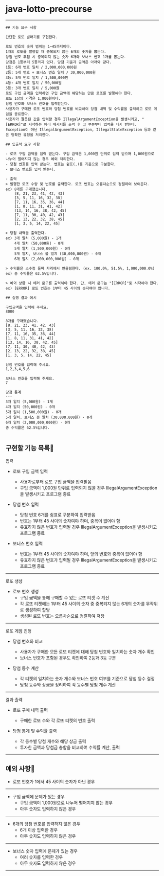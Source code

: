 # java-lotto-precourse

------

```
## 기능 요구 사항

간단한 로또 발매기를 구현한다.

로또 번호의 숫자 범위는 1~45까지이다.
1개의 로또를 발행할 때 중복되지 않는 6개의 숫자를 뽑는다.
당첨 번호 추첨 시 중복되지 않는 숫자 6개와 보너스 번호 1개를 뽑는다.
당첨은 1등부터 5등까지 있다. 당첨 기준과 금액은 아래와 같다.
1등: 6개 번호 일치 / 2,000,000,000원
2등: 5개 번호 + 보너스 번호 일치 / 30,000,000원
3등: 5개 번호 일치 / 1,500,000원
4등: 4개 번호 일치 / 50,000원
5등: 3개 번호 일치 / 5,000원
로또 구입 금액을 입력하면 구입 금액에 해당하는 만큼 로또를 발행해야 한다.
로또 1장의 가격은 1,000원이다.
당첨 번호와 보너스 번호를 입력받는다.
사용자가 구매한 로또 번호와 당첨 번호를 비교하여 당첨 내역 및 수익률을 출력하고 로또 게임을 종료한다.
사용자가 잘못된 값을 입력할 경우 IllegalArgumentException을 발생시키고, "[ERROR]"로 시작하는 에러 메시지를 출력 후 그 부분부터 입력을 다시 받는다.
Exception이 아닌 IllegalArgumentException, IllegalStateException 등과 같은 명확한 유형을 처리한다.

## 입출력 요구 사항

- 로또 구입 금액을 입력 받는다. 구입 금액은 1,000원 단위로 입력 받으며 1,000원으로 나누어 떨어지지 않는 경우 예외 처리한다.
- 당첨 번호를 입력 받는다. 번호는 쉼표(,)를 기준으로 구분한다.
- 보너스 번호를 입력 받는다.

- 출력
> 발행한 로또 수량 및 번호를 출력한다. 로또 번호는 오름차순으로 정렬하여 보여준다.
ex) 8개를 구매했습니다.
    [8, 21, 23, 41, 42, 43] 
    [3, 5, 11, 16, 32, 38] 
    [7, 11, 16, 35, 36, 44] 
    [1, 8, 11, 31, 41, 42] 
    [13, 14, 16, 38, 42, 45] 
    [7, 11, 30, 40, 42, 43] 
    [2, 13, 22, 32, 38, 45] 
    [1, 3, 5, 14, 22, 45]
    
> 당첨 내역을 출력한다.
ex) 3개 일치 (5,000원) - 1개
    4개 일치 (50,000원) - 0개
    5개 일치 (1,500,000원) - 0개
    5개 일치, 보너스 볼 일치 (30,000,000원) - 0개
    6개 일치 (2,000,000,000원) - 0개
    
> 수익률은 소수점 둘째 자리에서 반올림한다. (ex. 100.0%, 51.5%, 1,000,000.0%)
ex) 총 수익률은 62.5%입니다.

> 예외 상황 시 에러 문구를 출력해야 한다. 단, 에러 문구는 "[ERROR]"로 시작해야 한다.
ex) [ERROR] 로또 번호는 1부터 45 사이의 숫자여야 합니다.

## 실행 결과 예시

구입금액을 입력해 주세요.
8000

8개를 구매했습니다.
[8, 21, 23, 41, 42, 43] 
[3, 5, 11, 16, 32, 38] 
[7, 11, 16, 35, 36, 44] 
[1, 8, 11, 31, 41, 42] 
[13, 14, 16, 38, 42, 45] 
[7, 11, 30, 40, 42, 43] 
[2, 13, 22, 32, 38, 45] 
[1, 3, 5, 14, 22, 45]

당첨 번호를 입력해 주세요.
1,2,3,4,5,6

보너스 번호를 입력해 주세요.
7

당첨 통계
---
3개 일치 (5,000원) - 1개
4개 일치 (50,000원) - 0개
5개 일치 (1,500,000원) - 0개
5개 일치, 보너스 볼 일치 (30,000,000원) - 0개
6개 일치 (2,000,000,000원) - 0개
총 수익률은 62.5%입니다.


```

## 구현할 기능 목록🐌
입력
- 로또 구입 금액 입력
    - 사용자로부터 로또 구입 금액을 입력받음
    - 구입 금액이 1,000원 단위로 입력되지 않을 경우 IllegalArgumentException을 발생시키고 프로그램 종료

- 당첨 번호 입력 
    - 당첨 번호 6개를 쉼표로 구분하여 입력받음
    - 번호는 1부터 45 사이의 숫자여야 하며, 중복이 없어야 함
    - 유효하지 않은 번호가 입력될 경우 IllegalArgumentException을 발생시키고 프로그램 종료

- 보너스 번호 입력
    - 번호는 1부터 45 사이의 숫자여야 하며, 앞의 번호와 중복이 없어야 함
    - 유효하지 않은 번호가 입력될 경우 IllegalArgumentException을 발생시키고 프로그램 종료
---
로또 생성
- 로또 번호 생성
    - 구입 금액을 통해 구매할 수 있는 로또 티켓 수 계산
    - 각 로또 티켓에는 1부터 45 사이의 숫자 중 중복되지 않는 6개의 숫자를 무작위로 생성하여 할당
    - 생성된 로또 번호는 오름차순으로 정렬하여 저장
---
로또 게임 진행
- 당첨 번호와 비교
    - 사용자가 구매한 모든 로또 티켓에 대해 당첨 번호와 일치하는 숫자 개수 확인
    - 보너스 번호가 포함된 경우도 확인하여 2등과 3등 구분

- 당첨 등수 계산
    - 각 티켓의 일치하는 숫자 개수와 보너스 번호 여부를 기준으로 당첨 등수 결정
    - 당첨 등수와 상금을 정리하여 각 등수별 당첨 개수 계산
---
결과 출력
- 로또 구매 내역 출력
    - 구매한 로또 수와 각 로또 티켓의 번호 출력

- 당첨 통계 및 수익률 출력
    - 각 등수별 당첨 개수와 해당 상금 출력
    - 투자한 금액과 당첨금 총합을 비교하여 수익률 계산, 출력
---


## 예외 사항🚩
- 로또 번호가 1에서 45 사이의 숫자가 아닌 경우
---
- 구입 금액에 문제가 있는 경우
    - 구입 금액이 1,000원으로 나누어 떨어지지 않는 경우
    - 아무 숫자도 입력하지 않은 경우
---
- 6개의 당첨 번호를 입력하지 않은 경우 
    - 6개 이상 입력한 경우
    - 아무 숫자도 입력하지 않은 경우
---
- 보너스 숫자 입력에 문제가 있는 경우
    - 여러 숫자를 입력한 경우
    - 아무 숫자도 입력하지 않은 경우
---
